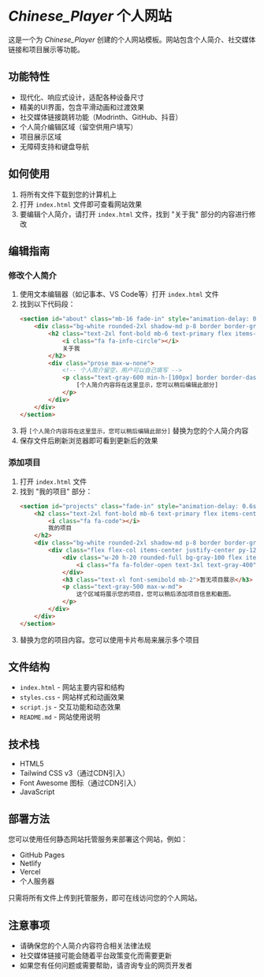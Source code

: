 # _Chinese_Player_ 个人网站

这是一个为 _Chinese_Player_ 创建的个人网站模板。网站包含个人简介、社交媒体链接和项目展示等功能。

## 功能特性

- 现代化、响应式设计，适配各种设备尺寸
- 精美的UI界面，包含平滑动画和过渡效果
- 社交媒体链接跳转功能（Modrinth、GitHub、抖音）
- 个人简介编辑区域（留空供用户填写）
- 项目展示区域
- 无障碍支持和键盘导航

## 如何使用

1. 将所有文件下载到您的计算机上
2. 打开 `index.html` 文件即可查看网站效果
3. 要编辑个人简介，请打开 `index.html` 文件，找到 "关于我" 部分的内容进行修改

## 编辑指南

### 修改个人简介

1. 使用文本编辑器（如记事本、VS Code等）打开 `index.html` 文件
2. 找到以下代码段：
   ```html
   <section id="about" class="mb-16 fade-in" style="animation-delay: 0.2s">
       <div class="bg-white rounded-2xl shadow-md p-8 border border-gray-100">
           <h2 class="text-2xl font-bold mb-6 text-primary flex items-center gap-2">
               <i class="fa fa-info-circle"></i>
               关于我
           </h2>
           <div class="prose max-w-none">
               <!-- 个人简介留空，用户可以自己填写 -->
               <p class="text-gray-600 min-h-[100px] border border-dashed border-gray-300 rounded-lg p-4 bg-gray-50">
                   [个人简介内容将在这里显示，您可以稍后编辑此部分]
               </p>
           </div>
       </div>
   </section>
   ```
3. 将 `[个人简介内容将在这里显示，您可以稍后编辑此部分]` 替换为您的个人简介内容
4. 保存文件后刷新浏览器即可看到更新后的效果

### 添加项目

1. 打开 `index.html` 文件
2. 找到 "我的项目" 部分：
   ```html
   <section id="projects" class="fade-in" style="animation-delay: 0.6s">
       <h2 class="text-2xl font-bold mb-6 text-primary flex items-center gap-2">
           <i class="fa fa-code"></i>
           我的项目
       </h2>
       <div class="bg-white rounded-2xl shadow-md p-8 border border-gray-100">
           <div class="flex flex-col items-center justify-center py-12 text-center">
               <div class="w-20 h-20 rounded-full bg-gray-100 flex items-center justify-center mb-6">
                   <i class="fa fa-folder-open text-3xl text-gray-400"></i>
               </div>
               <h3 class="text-xl font-semibold mb-2">暂无项目展示</h3>
               <p class="text-gray-500 max-w-md">
                   这个区域将展示您的项目，您可以稍后添加项目信息和截图。
               </p>
           </div>
       </div>
   </section>
   ```
3. 替换为您的项目内容。您可以使用卡片布局来展示多个项目

## 文件结构

- `index.html` - 网站主要内容和结构
- `styles.css` - 网站样式和动画效果
- `script.js` - 交互功能和动态效果
- `README.md` - 网站使用说明

## 技术栈

- HTML5
- Tailwind CSS v3（通过CDN引入）
- Font Awesome 图标（通过CDN引入）
- JavaScript

## 部署方法

您可以使用任何静态网站托管服务来部署这个网站，例如：
- GitHub Pages
- Netlify
- Vercel
- 个人服务器

只需将所有文件上传到托管服务，即可在线访问您的个人网站。

## 注意事项
- 请确保您的个人简介内容符合相关法律法规
- 社交媒体链接可能会随着平台政策变化而需要更新
- 如果您有任何问题或需要帮助，请咨询专业的网页开发者